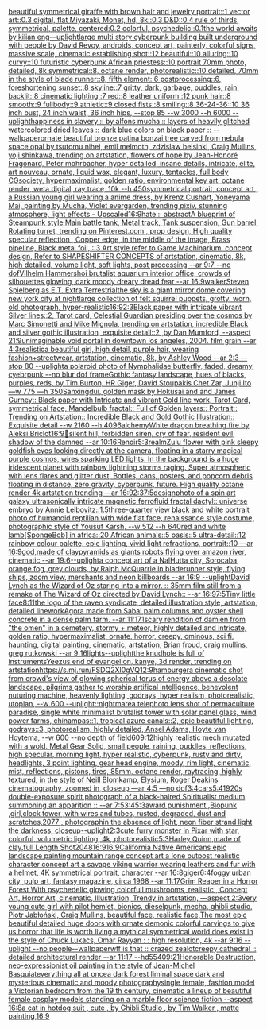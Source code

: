 [beautiful symmetrical giraffe with brown hair and jewelry portrait::1 vector art::0.3 digital, flat Miyazaki, Monet, hd, 8k::0.3 D&D::0.4 rule of thirds, symmetrical, palette, centered:0.2 colorful, psychedelic::0.1](https://www.ebank.nz/aiartgenerator?category=beautiful%2520symmetrical%2520giraffe%2520with%2520brown%2520hair%2520and%2520jewelry%2520portrait%3A%3A1%2520vector%2520art%3A%3A0.3%2520digital%2C%2520flat%2520Miyazaki%2C%2520Monet%2C%2520hd%2C%25208k%3A%3A0.3%2520D%26D%3A%3A0.4%2520rule%2520of%2520thirds%2C%2520symmetrical%2C%2520palette%2C%2520centered%3A0.2%2520colorful%2C%2520psychedelic%3A%3A0.1)[the world awaits by kilian eng](https://www.ebank.nz/aiartgenerator?category=the%2520world%2520awaits%2520by%2520kilian%2520eng)[—uplight](https://www.ebank.nz/aiartgenerator?category=%E2%80%94uplight)[large multi story cyberpunk building built underground with people by David Revoy, androids, concept art, painterly, colorful signs, massive scale, cinematic establishing shot::12 beautiful::10 alluring::10 curvy::10 futuristic cyberpunk African priestess::10 portrait 70mm photo, detailed, 8k symmetrical::8, octane render, photorealistic::10 detailed, 70mm in the style of blade runner::8, fifth element::6 postprocessing::6, foreshortening sunset::8 skyline::7 gritty, dark, garbage, puddles, rain, backlit::8 cinematic lighting::7 red::8 leather uniform::12 punk hair::8 smooth::9 fullbody::9 athletic::9 closed fists::8 smiling::8 36-24-36::10 36 inch bust, 24 inch waist, 36 inch hips, --stop 85 --w 3000 --h 6000 --uplight](https://www.ebank.nz/aiartgenerator?category=large%2520multi%2520story%2520cyberpunk%2520building%2520built%2520underground%2520with%2520people%2520by%2520David%2520Revoy%2C%2520androids%2C%2520concept%2520art%2C%2520painterly%2C%2520colorful%2520signs%2C%2520massive%2520scale%2C%2520cinematic%2520establishing%2520shot%3A%3A12%2520beautiful%3A%3A10%2520alluring%3A%3A10%2520curvy%3A%3A10%2520futuristic%2520cyberpunk%2520African%2520priestess%3A%3A10%2520portrait%252070mm%2520photo%2C%2520detailed%2C%25208k%2520symmetrical%3A%3A8%2C%2520octane%2520render%2C%2520photorealistic%3A%3A10%2520detailed%2C%252070mm%2520in%2520the%2520style%2520of%2520blade%2520runner%3A%3A8%2C%2520fifth%2520element%3A%3A6%2520postprocessing%3A%3A6%2C%2520foreshortening%2520sunset%3A%3A8%2520skyline%3A%3A7%2520gritty%2C%2520dark%2C%2520garbage%2C%2520puddles%2C%2520rain%2C%2520backlit%3A%3A8%2520cinematic%2520lighting%3A%3A7%2520red%3A%3A8%2520leather%2520uniform%3A%3A12%2520punk%2520hair%3A%3A8%2520smooth%3A%3A9%2520fullbody%3A%3A9%2520athletic%3A%3A9%2520closed%2520fists%3A%3A8%2520smiling%3A%3A8%252036-24-36%3A%3A10%252036%2520inch%2520bust%2C%252024%2520inch%2520waist%2C%252036%2520inch%2520hips%2C%2520--stop%252085%2520--w%25203000%2520--h%25206000%2520--uplight)[happiness in slavery :: by alfons mucha :: layers of heavily glitched watercolored dried leaves :: dark blue colors on black paper :: --wallpaper](https://www.ebank.nz/aiartgenerator?category=happiness%2520in%2520slavery%2520%3A%3A%2520by%2520alfons%2520mucha%2520%3A%3A%2520layers%2520of%2520heavily%2520glitched%2520watercolored%2520dried%2520leaves%2520%3A%3A%2520dark%2520blue%2520colors%2520on%2520black%2520paper%2520%3A%3A%2520--wallpaper)[ornate beautiful bronze patina bonzai tree carved from nebula space opal by tsutomu nihei, emil melmoth, zdzislaw belsinki, Craig Mullins, yoji shinkawa, trending on artstation, flowers of hope by Jean-Honoré Fragonard, Peter mohrbacher, hyper detailed, insane details, intricate, elite, art nouveau, ornate, liquid wax, elegant, luxury, tentacles, full body CGsociety, hypermaximalist, golden ratio, environmental key art, octane render, weta digital, ray trace, 10k --h 450](https://www.ebank.nz/aiartgenerator?category=ornate%2520beautiful%2520bronze%2520patina%2520bonzai%2520tree%2520carved%2520from%2520nebula%2520space%2520opal%2520by%2520tsutomu%2520nihei%2C%2520emil%2520melmoth%2C%2520zdzislaw%2520belsinki%2C%2520Craig%2520Mullins%2C%2520yoji%2520shinkawa%2C%2520trending%2520on%2520artstation%2C%2520flowers%2520of%2520hope%2520by%2520Jean-Honor%C3%A9%2520Fragonard%2C%2520Peter%2520mohrbacher%2C%2520hyper%2520detailed%2C%2520insane%2520details%2C%2520intricate%2C%2520elite%2C%2520art%2520nouveau%2C%2520ornate%2C%2520liquid%2520wax%2C%2520elegant%2C%2520luxury%2C%2520tentacles%2C%2520full%2520body%2520CGsociety%2C%2520hypermaximalist%2C%2520golden%2520ratio%2C%2520environmental%2520key%2520art%2C%2520octane%2520render%2C%2520weta%2520digital%2C%2520ray%2520trace%2C%252010k%2520--h%2520450)[symmetrical portrait, concept art , a Russian young girl  wearing a anime dress, by Krenz Cushart, Yoneyama Mai, painting by Mucha, Violet evergarden, trending pixiv, stunning atmosphere, light effects - Upscaled](https://www.ebank.nz/aiartgenerator?category=symmetrical%2520portrait%2C%2520concept%2520art%2520%2C%2520a%2520Russian%2520young%2520girl%2520%2520wearing%2520a%2520anime%2520dress%2C%2520by%2520Krenz%2520Cushart%2C%2520Yoneyama%2520Mai%2C%2520painting%2520by%2520Mucha%2C%2520Violet%2520evergarden%2C%2520trending%2520pixiv%2C%2520stunning%2520atmosphere%2C%2520light%2520effects%2520-%2520Upscaled)[16:9](https://www.ebank.nz/aiartgenerator?category=16%3A9)[hate :: abstract](https://www.ebank.nz/aiartgenerator?category=hate%2520%3A%3A%2520abstract)[A blueprint of Steampunk style Main battle tank,  Metal track,  Tank suspension, Gun barrel, Rotating turret, trending on Pinterest.com  , prop design, High quality specular reflection , Copper  edge, in the middle of the image, Brass pipeline,  Black metal foil,  ::3  Art style refer to Game Machinarium.  concept design, Refer to SHAPESHIFTER CONCEPTS  of artstation, cinematic,  8k, high detailed,  volume light,  soft lights,  post processing    --ar 9:7   --no dof](https://www.ebank.nz/aiartgenerator?category=A%2520blueprint%2520of%2520Steampunk%2520style%2520Main%2520battle%2520tank%2C%2520%2520Metal%2520track%2C%2520%2520Tank%2520suspension%2C%2520Gun%2520barrel%2C%2520Rotating%2520turret%2C%2520trending%2520on%2520Pinterest.com%2520%2520%2C%2520prop%2520design%2C%2520High%2520quality%2520specular%2520reflection%2520%2C%2520Copper%2520%2520edge%2C%2520in%2520the%2520middle%2520of%2520the%2520image%2C%2520Brass%2520pipeline%2C%2520%2520Black%2520metal%2520foil%2C%2520%2520%3A%3A3%2520%2520Art%2520style%2520refer%2520to%2520Game%2520Machinarium.%2520%2520concept%2520design%2C%2520Refer%2520to%2520SHAPESHIFTER%2520CONCEPTS%2520%2520of%2520artstation%2C%2520cinematic%2C%2520%25208k%2C%2520high%2520detailed%2C%2520%2520volume%2520light%2C%2520%2520soft%2520lights%2C%2520%2520post%2520processing%2520%2520%2520%2520--ar%25209%3A7%2520%2520%2520--no%2520dof)[Vilhelm Hammershoi brutalist aquarium interior office, crowds of silhouettes glowing, dark moody dreary dread fear --ar 16:9](https://www.ebank.nz/aiartgenerator?category=Vilhelm%2520Hammershoi%2520brutalist%2520aquarium%2520interior%2520office%2C%2520crowds%2520of%2520silhouettes%2520glowing%2C%2520dark%2520moody%2520dreary%2520dread%2520fear%2520--ar%252016%3A9)[walker](https://www.ebank.nz/aiartgenerator?category=walker)[Steven Spielberg as E.T. Extra Terrestrial](https://www.ebank.nz/aiartgenerator?category=Steven%2520Spielberg%2520as%2520E.T.%2520Extra%2520Terrestrial)[the sky is a giant mirror dome covering new york city at night](https://www.ebank.nz/aiartgenerator?category=the%2520sky%2520is%2520a%2520giant%2520mirror%2520dome%2520covering%2520new%2520york%2520city%2520at%2520night)[large collection of felt squirrel puppets, grotty, worn, old photograph, hyper-realistic](https://www.ebank.nz/aiartgenerator?category=large%2520collection%2520of%2520felt%2520squirrel%2520puppets%2C%2520grotty%2C%2520worn%2C%2520old%2520photograph%2C%2520hyper-realistic)[16:9](https://www.ebank.nz/aiartgenerator?category=16%3A9)[2:3](https://www.ebank.nz/aiartgenerator?category=2%3A3)[Black paper with intricate vibrant Silver lines::2, Tarot card, Celestial Guardian presiding over the cosmos by Marc Simonetti and Mike Mignola, trending on artstation, incredible Black and silver gothic illustration, exquisite detail::2 ,by Dan Mumford, --aspect 21:9](https://www.ebank.nz/aiartgenerator?category=Black%2520paper%2520with%2520intricate%2520vibrant%2520Silver%2520lines%3A%3A2%2C%2520Tarot%2520card%2C%2520Celestial%2520Guardian%2520presiding%2520over%2520the%2520cosmos%2520by%2520Marc%2520Simonetti%2520and%2520Mike%2520Mignola%2C%2520trending%2520on%2520artstation%2C%2520incredible%2520Black%2520and%2520silver%2520gothic%2520illustration%2C%2520exquisite%2520detail%3A%3A2%2520%2Cby%2520Dan%2520Mumford%2C%2520--aspect%252021%3A9)[unimaginable void portal in downtown los angeles, 2004. film grain --ar 4:3](https://www.ebank.nz/aiartgenerator?category=unimaginable%2520void%2520portal%2520in%2520downtown%2520los%2520angeles%2C%25202004.%2520film%2520grain%2520--ar%25204%3A3)[realistic](https://www.ebank.nz/aiartgenerator?category=realistic)[a beautiful girl, high detail, purple hair, wearing fashion+streetwear, artstation, cinematic, 8k, by Ashley Wood --ar 2:3 --stop 80  --uplight](https://www.ebank.nz/aiartgenerator?category=a%2520beautiful%2520girl%2C%2520high%2520detail%2C%2520purple%2520hair%2C%2520wearing%2520fashion%2Bstreetwear%2C%2520artstation%2C%2520cinematic%2C%25208k%2C%2520by%2520Ashley%2520Wood%2520--ar%25202%3A3%2520--stop%252080%2520%2520--uplight)[a polaroid photo of Nymphalidae butterfly, faded, dreamy, cyebrpunk --no blur dof frame](https://www.ebank.nz/aiartgenerator?category=a%2520polaroid%2520photo%2520of%2520Nymphalidae%2520butterfly%2C%2520faded%2C%2520dreamy%2C%2520cyebrpunk%2520--no%2520blur%2520dof%2520frame)[Gothic fantasy landscape, hues of blacks, purples, reds, by Tim Burton, HR Giger, David Stoupakis Chet Zar, Junji Ito —w 775 —h 350](https://www.ebank.nz/aiartgenerator?category=Gothic%2520fantasy%2520landscape%2C%2520hues%2520of%2520blacks%2C%2520purples%2C%2520reds%2C%2520by%2520Tim%2520Burton%2C%2520HR%2520Giger%2C%2520David%2520Stoupakis%2520Chet%2520Zar%2C%2520Junji%2520Ito%2520%E2%80%94w%2520775%2520%E2%80%94h%2520350)[Sanxingdui, golden mask by Hokusai and and James Gurney::  Black paper with Intricate and vibrant Gold line work, Tarot Card, symmetrical face, Mandelbulb fractal::  Full of Golden layers::  Portrait:: Trending on Artstation::  Incredible Black and Gold Gothic Illustration::  Exquisite detail  --w 2160  --h 4096](https://www.ebank.nz/aiartgenerator?category=Sanxingdui%2C%2520golden%2520mask%2520by%2520Hokusai%2520and%2520and%2520James%2520Gurney%3A%3A%2520%2520Black%2520paper%2520with%2520Intricate%2520and%2520vibrant%2520Gold%2520line%2520work%2C%2520Tarot%2520Card%2C%2520symmetrical%2520face%2C%2520Mandelbulb%2520fractal%3A%3A%2520%2520Full%2520of%2520Golden%2520layers%3A%3A%2520%2520Portrait%3A%3A%2520Trending%2520on%2520Artstation%3A%3A%2520%2520Incredible%2520Black%2520and%2520Gold%2520Gothic%2520Illustration%3A%3A%2520%2520Exquisite%2520detail%2520%2520--w%25202160%2520%2520--h%25204096)[alchemy](https://www.ebank.nz/aiartgenerator?category=alchemy)[White dragon breathing fire by Aleksi Briclot](https://www.ebank.nz/aiartgenerator?category=White%2520dragon%2520breathing%2520fire%2520by%2520Aleksi%2520Briclot)[16:9](https://www.ebank.nz/aiartgenerator?category=16%3A9)[🤩](https://www.ebank.nz/aiartgenerator?category=%F0%9F%A4%A9)[silent hill, forbidden siren, cry of fear, resident evil, shadow of the damned --ar 10:16](https://www.ebank.nz/aiartgenerator?category=silent%2520hill%2C%2520forbidden%2520siren%2C%2520cry%2520of%2520fear%2C%2520resident%2520evil%2C%2520shadow%2520of%2520the%2520damned%2520--ar%252010%3A16)[Renoir](https://www.ebank.nz/aiartgenerator?category=Renoir)[5:3](https://www.ebank.nz/aiartgenerator?category=5%3A3)[realm](https://www.ebank.nz/aiartgenerator?category=realm)[Zulu flower with pink sleepy goldfish eyes looking directly at the camera, floating in a starry magical purple cosmos, wires sparking LED lights. In the background is a huge iridescent planet with rainbow lightning storms raging. Super atmospheric with lens flares and glitter dust, Bottles, cans, posters, and popcorn debris floating in distance, zero gravity, cyberpunk, future. High quality octane render 4k artstation trending —ar 16:9](https://www.ebank.nz/aiartgenerator?category=Zulu%2520flower%2520with%2520pink%2520sleepy%2520goldfish%2520eyes%2520looking%2520directly%2520at%2520the%2520camera%2C%2520floating%2520in%2520a%2520starry%2520magical%2520purple%2520cosmos%2C%2520wires%2520sparking%2520LED%2520lights.%2520In%2520the%2520background%2520is%2520a%2520huge%2520iridescent%2520planet%2520with%2520rainbow%2520lightning%2520storms%2520raging.%2520Super%2520atmospheric%2520with%2520lens%2520flares%2520and%2520glitter%2520dust%2C%2520Bottles%2C%2520cans%2C%2520posters%2C%2520and%2520popcorn%2520debris%2520floating%2520in%2520distance%2C%2520zero%2520gravity%2C%2520cyberpunk%2C%2520future.%2520High%2520quality%2520octane%2520render%25204k%2520artstation%2520trending%2520%E2%80%94ar%252016%3A9)[2:3](https://www.ebank.nz/aiartgenerator?category=2%3A3)[7:5](https://www.ebank.nz/aiartgenerator?category=7%3A5)[design](https://www.ebank.nz/aiartgenerator?category=design)[photo of a spin art galaxy ultrasonically intricate magnetic ferrofluid fractal dactyl:: universe embryo by Annie Leibovitz::1.5](https://www.ebank.nz/aiartgenerator?category=photo%2520of%2520a%2520spin%2520art%2520galaxy%2520ultrasonically%2520intricate%2520magnetic%2520ferrofluid%2520fractal%2520dactyl%3A%3A%2520universe%2520embryo%2520by%2520Annie%2520Leibovitz%3A%3A1.5)[three-quarter view black and white portrait photo of humanoid reptilian with wide flat face, renaissance style costume, photographic style of Yousuf Karsh, --w 512 --h 640](https://www.ebank.nz/aiartgenerator?category=three-quarter%2520view%2520black%2520and%2520white%2520portrait%2520photo%2520of%2520humanoid%2520reptilian%2520with%2520wide%2520flat%2520face%2C%2520renaissance%2520style%2520costume%2C%2520photographic%2520style%2520of%2520Yousuf%2520Karsh%2C%2520--w%2520512%2520--h%2520640)[red and white lamb](https://www.ebank.nz/aiartgenerator?category=red%2520and%2520white%2520lamb)[[SpongeBob] in africa::20 African animals::5 oasis::5 ultra-detail::12 rainbow colour palette, epic lighting, vivid light refractions, portrait::10 —ar 16:9](https://www.ebank.nz/aiartgenerator?category=%5BSpongeBob%5D%2520in%2520africa%3A%3A20%2520African%2520animals%3A%3A5%2520oasis%3A%3A5%2520ultra-detail%3A%3A12%2520rainbow%2520colour%2520palette%2C%2520epic%2520lighting%2C%2520vivid%2520light%2520refractions%2C%2520portrait%3A%3A10%2520%E2%80%94ar%252016%3A9)[god,made of clay](https://www.ebank.nz/aiartgenerator?category=god%2Cmade%2520of%2520clay)[pyramids as giants robots flying over amazon river, cinematic --ar 19:6](https://www.ebank.nz/aiartgenerator?category=pyramids%2520as%2520giants%2520robots%2520flying%2520over%2520amazon%2520river%2C%2520cinematic%2520--ar%252019%3A6)[--uplight](https://www.ebank.nz/aiartgenerator?category=--uplight)[a concept art of a NalHutta city, Sorocaba, orange fog, grey clouds, by Ralph McQuarrie in bladerunner style, flying ships, zoom view, merchants and neon billboards --ar 16:9 --uplight](https://www.ebank.nz/aiartgenerator?category=a%2520concept%2520art%2520of%2520a%2520NalHutta%2520city%2C%2520Sorocaba%2C%2520orange%2520fog%2C%2520grey%2520clouds%2C%2520by%2520Ralph%2520McQuarrie%2520in%2520bladerunner%2520style%2C%2520flying%2520ships%2C%2520zoom%2520view%2C%2520merchants%2520and%2520neon%2520billboards%2520--ar%252016%3A9%2520--uplight)[David Lynch as the Wizard of Oz staring into a mirror. :: 35mm film still from a remake of The Wizard of Oz directed by David Lynch:: --ar 16:9](https://www.ebank.nz/aiartgenerator?category=David%2520Lynch%2520as%2520the%2520Wizard%2520of%2520Oz%2520staring%2520into%2520a%2520mirror.%2520%3A%3A%252035mm%2520film%2520still%2520from%2520a%2520remake%2520of%2520The%2520Wizard%2520of%2520Oz%2520directed%2520by%2520David%2520Lynch%3A%3A%2520--ar%252016%3A9)[7:5](https://www.ebank.nz/aiartgenerator?category=7%3A5)[Tiny little face](https://www.ebank.nz/aiartgenerator?category=Tiny%2520little%2520face)[8:11](https://www.ebank.nz/aiartgenerator?category=8%3A11)[the logo of the raven syndicate, detailed illustration style, artstation, detailed linework](https://www.ebank.nz/aiartgenerator?category=the%2520logo%2520of%2520the%2520raven%2520syndicate%2C%2520detailed%2520illustration%2520style%2C%2520artstation%2C%2520detailed%2520linework)[Agora made from Sabal palm columns and oyster shell concrete in a dense palm farm. --ar 11:17](https://www.ebank.nz/aiartgenerator?category=Agora%2520made%2520from%2520Sabal%2520palm%2520columns%2520and%2520oyster%2520shell%2520concrete%2520in%2520a%2520dense%2520palm%2520farm.%2520--ar%252011%3A17)[1](https://www.ebank.nz/aiartgenerator?category=1)[scary rendition of damien from "the omen" in a cemetery, stormy + meteor, highly detailed and intricate, golden ratio, hypermaximalist, ornate, horror, creepy, ominous, sci fi, haunting, digital painting, cinematic, artstation, Brian froud, craig mullins, greg rutkowski --ar 9:16](https://www.ebank.nz/aiartgenerator?category=scary%2520rendition%2520of%2520damien%2520from%2520%22the%2520omen%22%2520in%2520a%2520cemetery%2C%2520stormy%2520%2B%2520meteor%2C%2520highly%2520detailed%2520and%2520intricate%2C%2520golden%2520ratio%2C%2520hypermaximalist%2C%2520ornate%2C%2520horror%2C%2520creepy%2C%2520ominous%2C%2520sci%2520fi%2C%2520haunting%2C%2520digital%2520painting%2C%2520cinematic%2C%2520artstation%2C%2520Brian%2520froud%2C%2520craig%2520mullins%2C%2520greg%2520rutkowski%2520--ar%25209%3A16)[lights](https://www.ebank.nz/aiartgenerator?category=lights)[--uplight](https://www.ebank.nz/aiartgenerator?category=--uplight)[the knudhole is full of instruments](https://www.ebank.nz/aiartgenerator?category=the%2520knudhole%2520is%2520full%2520of%2520instruments)[Yeezus end of evangelion, kanye, 3d render, trending on artstation](https://www.ebank.nz/aiartgenerator?category=Yeezus%2520end%2520of%2520evangelion%2C%2520kanye%2C%25203d%2520render%2C%2520trending%2520on%2520artstation)[<https://s.mj.run/FSDQ2Xl0gVQ>](https://www.ebank.nz/aiartgenerator?category=%3Chttps%3A//s.mj.run/FSDQ2Xl0gVQ%3E)[12:9](https://www.ebank.nz/aiartgenerator?category=12%3A9)[hamburger](https://www.ebank.nz/aiartgenerator?category=hamburger)[a cinematic shot from crowd's view of glowing spherical torus of energy above a desolate landscape, pilgrims gather to worship artifical intelligence, benevolent nuturing machine, heavenly lighting, godrays, hyper realism, photorealistic, utopian, --w 600 --uplight](https://www.ebank.nz/aiartgenerator?category=a%2520cinematic%2520shot%2520from%2520crowd%27s%2520view%2520of%2520glowing%2520spherical%2520torus%2520of%2520energy%2520above%2520a%2520desolate%2520landscape%2C%2520pilgrims%2520gather%2520to%2520worship%2520artifical%2520intelligence%2C%2520benevolent%2520nuturing%2520machine%2C%2520heavenly%2520lighting%2C%2520godrays%2C%2520hyper%2520realism%2C%2520photorealistic%2C%2520utopian%2C%2520--w%2520600%2520--uplight)[::nightmare](https://www.ebank.nz/aiartgenerator?category=%3A%3Anightmare)[a telephoto lens shot of permaculture paradise, single white minimalist brutalist tower with solar panel glass, wind power farms, chinampas::1, tropical azure canals::2, epic beautiful lighting, godrays::3, photorealism, highly detailed, Ansel Adams, Hoyte van Hoytema, --w 600 --no depth of field](https://www.ebank.nz/aiartgenerator?category=a%2520telephoto%2520lens%2520shot%2520of%2520permaculture%2520paradise%2C%2520single%2520white%2520minimalist%2520brutalist%2520tower%2520with%2520solar%2520panel%2520glass%2C%2520wind%2520power%2520farms%2C%2520chinampas%3A%3A1%2C%2520tropical%2520azure%2520canals%3A%3A2%2C%2520epic%2520beautiful%2520lighting%2C%2520godrays%3A%3A3%2C%2520photorealism%2C%2520highly%2520detailed%2C%2520Ansel%2520Adams%2C%2520Hoyte%2520van%2520Hoytema%2C%2520--w%2520600%2520--no%2520depth%2520of%2520field)[60](https://www.ebank.nz/aiartgenerator?category=60)[9:12](https://www.ebank.nz/aiartgenerator?category=9%3A12)[highly realistic mech mutated with a wold. Metal Gear Solid, small people, raining, puddles, reflections, high specular, morning light, hyper realistic, cyberpunk, rusty and dirty, headlights, 3 point lighting, gear head engine, moody, rim light, cinematic, mist, reflections, pistons, tires, 85mm, octane render, raytracing, highly textured, in the style of Neill Blomkamp, Elysium, Roger Deakins cinematography, zoomed in, closeup —ar 4:5 —no dof](https://www.ebank.nz/aiartgenerator?category=highly%2520realistic%2520mech%2520mutated%2520with%2520a%2520wold.%2520Metal%2520Gear%2520Solid%2C%2520small%2520people%2C%2520raining%2C%2520puddles%2C%2520reflections%2C%2520high%2520specular%2C%2520morning%2520light%2C%2520hyper%2520realistic%2C%2520cyberpunk%2C%2520rusty%2520and%2520dirty%2C%2520headlights%2C%25203%2520point%2520lighting%2C%2520gear%2520head%2520engine%2C%2520moody%2C%2520rim%2520light%2C%2520cinematic%2C%2520mist%2C%2520reflections%2C%2520pistons%2C%2520tires%2C%252085mm%2C%2520octane%2520render%2C%2520raytracing%2C%2520highly%2520textured%2C%2520in%2520the%2520style%2520of%2520Neill%2520Blomkamp%2C%2520Elysium%2C%2520Roger%2520Deakins%2520cinematography%2C%2520zoomed%2520in%2C%2520closeup%2520%E2%80%94ar%25204%3A5%2520%E2%80%94no%2520dof)[3:4](https://www.ebank.nz/aiartgenerator?category=3%3A4)[cars](https://www.ebank.nz/aiartgenerator?category=cars)[5:4](https://www.ebank.nz/aiartgenerator?category=5%3A4)[1920s double-exposure spirit photograph of a black-haired Spiritualist medium summoning an apparition :: --ar 7:5](https://www.ebank.nz/aiartgenerator?category=1920s%2520double-exposure%2520spirit%2520photograph%2520of%2520a%2520black-haired%2520Spiritualist%2520medium%2520summoning%2520an%2520apparition%2520%3A%3A%2520--ar%25207%3A5)[3:4](https://www.ebank.nz/aiartgenerator?category=3%3A4)[5:3](https://www.ebank.nz/aiartgenerator?category=5%3A3)[award punishment ,Biopunk ,girl,clock tower ,with wires and tubes, rusted, degraded, dust and scratches,2077 , photograph](https://www.ebank.nz/aiartgenerator?category=award%2520punishment%2520%2CBiopunk%2520%2Cgirl%2Cclock%2520tower%2520%2Cwith%2520wires%2520and%2520tubes%2C%2520rusted%2C%2520degraded%2C%2520dust%2520and%2520scratches%2C2077%2520%2C%2520photograph)[in the absence of light, neon fiber strand light the darkness, closeup](https://www.ebank.nz/aiartgenerator?category=in%2520the%2520absence%2520of%2520light%2C%2520neon%2520fiber%2520strand%2520light%2520the%2520darkness%2C%2520closeup)[--uplight](https://www.ebank.nz/aiartgenerator?category=--uplight)[2:3](https://www.ebank.nz/aiartgenerator?category=2%3A3)[cute furry monster in Pixar with star, colorful, volumetric lighting, 4k, photorealistic](https://www.ebank.nz/aiartgenerator?category=cute%2520furry%2520monster%2520in%2520Pixar%2520with%2520star%2C%2520colorful%2C%2520volumetric%2520lighting%2C%25204k%2C%2520photorealistic)[5:3](https://www.ebank.nz/aiartgenerator?category=5%3A3)[Harley Quinn,made of clay,full Length Shot](https://www.ebank.nz/aiartgenerator?category=Harley%2520Quinn%2Cmade%2520of%2520clay%2Cfull%2520Length%2520Shot)[2048](https://www.ebank.nz/aiartgenerator?category=2048)[16:9](https://www.ebank.nz/aiartgenerator?category=16%3A9)[16:9](https://www.ebank.nz/aiartgenerator?category=16%3A9)[California Native Americans epic landscape painting mountain range concept art a lone outpost realistic character concept art a savage viking warrior wearing leathers and fur with a helmet, 4K symmetrical portrait, character --ar 16:8](https://www.ebank.nz/aiartgenerator?category=California%2520Native%2520Americans%2520epic%2520landscape%2520painting%2520mountain%2520range%2520concept%2520art%2520a%2520lone%2520outpost%2520realistic%2520character%2520concept%2520art%2520a%2520savage%2520viking%2520warrior%2520wearing%2520leathers%2520and%2520fur%2520with%2520a%2520helmet%2C%25204K%2520symmetrical%2520portrait%2C%2520character%2520--ar%252016%3A8)[giger](https://www.ebank.nz/aiartgenerator?category=giger)[6:4](https://www.ebank.nz/aiartgenerator?category=6%3A4)[foggy urban city, pulp art, fantasy magazine, circa 1968 --ar 11:17](https://www.ebank.nz/aiartgenerator?category=foggy%2520urban%2520city%2C%2520pulp%2520art%2C%2520fantasy%2520magazine%2C%2520circa%25201968%2520--ar%252011%3A17)[Grim Reaper in a Horror Forest With psychedelic glowing colorfull mushrooms, realistic , Concept Art, Horror Art, cinematic, Illustration, Trendy in artstation, —aspect 2:3](https://www.ebank.nz/aiartgenerator?category=Grim%2520Reaper%2520in%2520a%2520Horror%2520Forest%2520With%2520psychedelic%2520glowing%2520colorfull%2520mushrooms%2C%2520realistic%2520%2C%2520Concept%2520Art%2C%2520Horror%2520Art%2C%2520cinematic%2C%2520Illustration%2C%2520Trendy%2520in%2520artstation%2C%2520%E2%80%94aspect%25202%3A3)[very young cute girl with pilot hemlet, bionics, dieselpunk, mecha, ghibli studio, Piotr Jabłoński, Craig Mullins, beautiful face, realistic face,](https://www.ebank.nz/aiartgenerator?category=very%2520young%2520cute%2520girl%2520with%2520pilot%2520hemlet%2C%2520bionics%2C%2520dieselpunk%2C%2520mecha%2C%2520ghibli%2520studio%2C%2520Piotr%2520Jab%C5%82o%C5%84ski%2C%2520Craig%2520Mullins%2C%2520beautiful%2520face%2C%2520realistic%2520face%2C)[The most epic beautiful detailed huge doors with ornate demonic colorful carvings to give us horror that life is worth living a mythical symmetrical world does exist in the style of Chuck Lukacs, Omar Rayyan : : high resolution, 4k --ar 9:16 --uplight --no people](https://www.ebank.nz/aiartgenerator?category=The%2520most%2520epic%2520beautiful%2520detailed%2520huge%2520doors%2520with%2520ornate%2520demonic%2520colorful%2520carvings%2520to%2520give%2520us%2520horror%2520that%2520life%2520is%2520worth%2520living%2520a%2520mythical%2520symmetrical%2520world%2520does%2520exist%2520in%2520the%2520style%2520of%2520Chuck%2520Lukacs%2C%2520Omar%2520Rayyan%2520%3A%2520%3A%2520high%2520resolution%2C%25204k%2520--ar%25209%3A16%2520--uplight%2520--no%2520people)[--wallpaper](https://www.ebank.nz/aiartgenerator?category=--wallpaper)[wtf is that :: crazed zealot](https://www.ebank.nz/aiartgenerator?category=wtf%2520is%2520that%2520%3A%3A%2520crazed%2520zealot)[creepy cathedral :: detailed architectural render --ar 11:17 --hd](https://www.ebank.nz/aiartgenerator?category=creepy%2520cathedral%2520%3A%3A%2520detailed%2520architectural%2520render%2520--ar%252011%3A17%2520--hd)[5](https://www.ebank.nz/aiartgenerator?category=5)[540](https://www.ebank.nz/aiartgenerator?category=540)[9:21](https://www.ebank.nz/aiartgenerator?category=9%3A21)[Honorable Destruction, neo-expressionist oil painting in the style of Jean-Michel Basquiat](https://www.ebank.nz/aiartgenerator?category=Honorable%2520Destruction%2C%2520neo-expressionist%2520oil%2520painting%2520in%2520the%2520style%2520of%2520Jean-Michel%2520Basquiat)[everything all at once](https://www.ebank.nz/aiartgenerator?category=everything%2520all%2520at%2520once)[a dark forest liminal space dark and mysterious cinematic and moody photography](https://www.ebank.nz/aiartgenerator?category=a%2520dark%2520forest%2520liminal%2520space%2520dark%2520and%2520mysterious%2520cinematic%2520and%2520moody%2520photography)[single female, fashion model a Victorian bedroom from the 19 th century, cinematic  a lineup of beautiful female cosplay models standing on a marble floor science fiction  --aspect 16:8](https://www.ebank.nz/aiartgenerator?category=single%2520female%2C%2520fashion%2520model%2520a%2520Victorian%2520bedroom%2520from%2520the%252019%2520th%2520century%2C%2520cinematic%2520%2520a%2520lineup%2520of%2520beautiful%2520female%2520cosplay%2520models%2520standing%2520on%2520a%2520marble%2520floor%2520science%2520fiction%2520%2520--aspect%252016%3A8)[a cat in hotdog suit , cute , by Ghibli Studio , by Tim Walker , matte painting,](https://www.ebank.nz/aiartgenerator?category=a%2520cat%2520in%2520hotdog%2520suit%2520%2C%2520cute%2520%2C%2520by%2520Ghibli%2520Studio%2520%2C%2520by%2520Tim%2520Walker%2520%2C%2520matte%2520painting%2C)[16:9](https://www.ebank.nz/aiartgenerator?category=16%3A9)